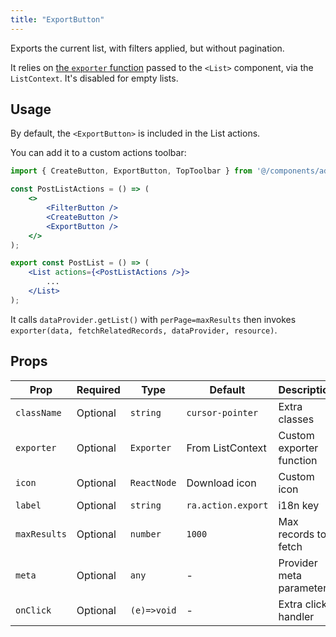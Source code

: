 ```yaml
---
title: "ExportButton"
---
```


Exports the current list, with filters applied, but without pagination.

It relies on [the `exporter` function](../page/List.md#exported-data) passed to the `<List>` component, via the `ListContext`. It's disabled for empty lists.

## Usage

By default, the `<ExportButton>` is included in the List actions.

You can add it to a custom actions toolbar:

```jsx {7}
import { CreateButton, ExportButton, TopToolbar } from '@/components/admin';

const PostListActions = () => (
    <>
        <FilterButton />
        <CreateButton />
        <ExportButton />
    </>
);

export const PostList = () => (
    <List actions={<PostListActions />}>
        ...
    </List>
);
```

It calls `dataProvider.getList()` with `perPage=maxResults` then invokes `exporter(data, fetchRelatedRecords, dataProvider, resource)`.

## Props

| Prop | Required | Type | Default | Description |
|------|----------|------|---------|-------------|
| `className` | Optional | `string` | `cursor-pointer` | Extra classes |
| `exporter` | Optional | `Exporter` | From ListContext | Custom exporter function |
| `icon` | Optional | `ReactNode` | Download icon | Custom icon |
| `label` | Optional | `string` | `ra.action.export` | i18n key |
| `maxResults` | Optional | `number` | `1000` | Max records to fetch |
| `meta` | Optional | `any` | - | Provider meta parameter |
| `onClick` | Optional | `(e)=>void` | - | Extra click handler |

